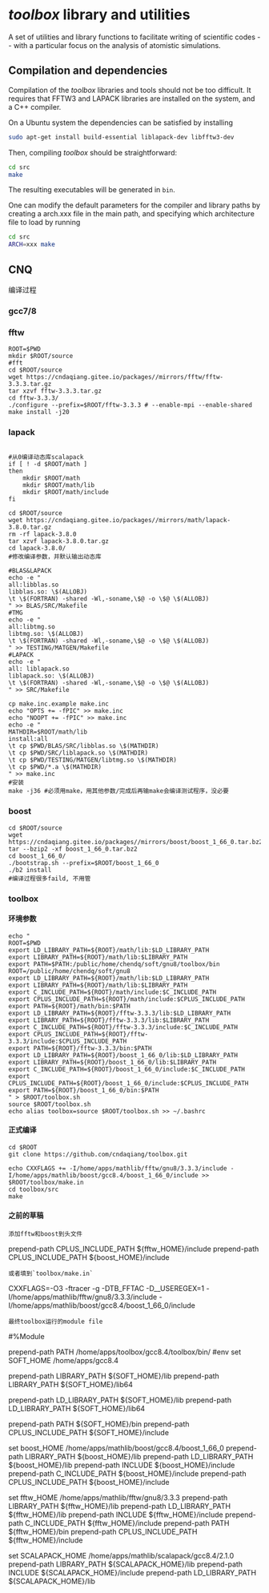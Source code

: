 *toolbox* library and utilities
===============================

A set of utilities and library functions to facilitate writing of 
scientific codes -- with a particular focus on the analysis of 
atomistic simulations.

Compilation and dependencies
----------------------------

Compilation of the *toolbox* libraries and tools should not be too
difficult. It requires that FFTW3 and LAPACK libraries are installed
on the system, and a C++ compiler. 

On a Ubuntu system the dependencies can be satisfied by installing

```bash
sudo apt-get install build-essential liblapack-dev libfftw3-dev
```
Then, compiling *toolbox* should be straightforward:

```bash
cd src
make
```

The resulting executables will be generated in `bin`.

One can modify the default parameters for the compiler and library 
paths by creating a arch.xxx file in the main path, and specifying
which architecture file to load by running

```bash
cd src
ARCH=xxx make
```


## CNQ

编译过程

### gcc7/8
### fftw
```
ROOT=$PWD
mkdir $ROOT/source
#fft
cd $ROOT/source
wget https://cndaqiang.gitee.io/packages//mirrors/fftw/fftw-3.3.3.tar.gz
tar xzvf fftw-3.3.3.tar.gz
cd fftw-3.3.3/
./configure --prefix=$ROOT/fftw-3.3.3 # --enable-mpi --enable-shared
make install -j20
```
### lapack
```

#从0编译动态库scalapack
if [ ! -d $ROOT/math ]
then
    mkdir $ROOT/math
    mkdir $ROOT/math/lib
    mkdir $ROOT/math/include
fi

cd $ROOT/source
wget https://cndaqiang.gitee.io/packages//mirrors/math/lapack-3.8.0.tar.gz
rm -rf lapack-3.8.0
tar xzvf lapack-3.8.0.tar.gz
cd lapack-3.8.0/
#修改编译参数，并默认输出动态库

#BLAS&LAPACK
echo -e "
all:libblas.so
libblas.so: \$(ALLOBJ)
\t \$(FORTRAN) -shared -Wl,-soname,\$@ -o \$@ \$(ALLOBJ)
" >> BLAS/SRC/Makefile
#TMG
echo -e "
all:libtmg.so
libtmg.so: \$(ALLOBJ)
\t \$(FORTRAN) -shared -Wl,-soname,\$@ -o \$@ \$(ALLOBJ)
" >> TESTING/MATGEN/Makefile
#LAPACK
echo -e "
all: liblapack.so
liblapack.so: \$(ALLOBJ)
\t \$(FORTRAN) -shared -Wl,-soname,\$@ -o \$@ \$(ALLOBJ)
" >> SRC/Makefile

cp make.inc.example make.inc
echo "OPTS += -fPIC" >> make.inc
echo "NOOPT += -fPIC" >> make.inc
echo -e "
MATHDIR=$ROOT/math/lib
install:all
\t cp $PWD/BLAS/SRC/libblas.so \$(MATHDIR)
\t cp $PWD/SRC/liblapack.so \$(MATHDIR)
\t cp $PWD/TESTING/MATGEN/libtmg.so \$(MATHDIR)
\t cp $PWD/*.a \$(MATHDIR)
" >> make.inc
#安装
make -j36 #必须用make，用其他参数/完成后再输make会编译测试程序，没必要
```
### boost
```
cd $ROOT/source
wget https://cndaqiang.gitee.io/packages//mirrors/boost/boost_1_66_0.tar.bz2
tar --bzip2 -xf boost_1_66_0.tar.bz2
cd boost_1_66_0/
./bootstrap.sh --prefix=$ROOT/boost_1_66_0
./b2 install
#编译过程很多faild, 不用管
```
### toolbox
#### 环境参数
```
echo "
ROOT=$PWD
export LD_LIBRARY_PATH=${ROOT}/math/lib:$LD_LIBRARY_PATH
export LIBRARY_PATH=${ROOT}/math/lib:$LIBRARY_PATH
export PATH=$PATH:/public/home/chendq/soft/gnu8/toolbox/bin
ROOT=/public/home/chendq/soft/gnu8
export LD_LIBRARY_PATH=${ROOT}/math/lib:$LD_LIBRARY_PATH
export LIBRARY_PATH=${ROOT}/math/lib:$LIBRARY_PATH
export C_INCLUDE_PATH=${ROOT}/math/include:$C_INCLUDE_PATH
export CPLUS_INCLUDE_PATH=${ROOT}/math/include:$CPLUS_INCLUDE_PATH
export PATH=${ROOT}/math/bin:$PATH
export LD_LIBRARY_PATH=${ROOT}/fftw-3.3.3/lib:$LD_LIBRARY_PATH
export LIBRARY_PATH=${ROOT}/fftw-3.3.3/lib:$LIBRARY_PATH
export C_INCLUDE_PATH=${ROOT}/fftw-3.3.3/include:$C_INCLUDE_PATH
export CPLUS_INCLUDE_PATH=${ROOT}/fftw-3.3.3/include:$CPLUS_INCLUDE_PATH
export PATH=${ROOT}/fftw-3.3.3/bin:$PATH
export LD_LIBRARY_PATH=${ROOT}/boost_1_66_0/lib:$LD_LIBRARY_PATH
export LIBRARY_PATH=${ROOT}/boost_1_66_0/lib:$LIBRARY_PATH
export C_INCLUDE_PATH=${ROOT}/boost_1_66_0/include:$C_INCLUDE_PATH
export CPLUS_INCLUDE_PATH=${ROOT}/boost_1_66_0/include:$CPLUS_INCLUDE_PATH
export PATH=${ROOT}/boost_1_66_0/bin:$PATH
" > $ROOT/toolbox.sh
source $ROOT/toolbox.sh
echo alias toolbox=source $ROOT/toolbox.sh >> ~/.bashrc
```
#### 正式编译
```
cd $ROOT
git clone https://github.com/cndaqiang/toolbox.git

echo CXXFLAGS += -I/home/apps/mathlib/fftw/gnu8/3.3.3/include -I/home/apps/mathlib/boost/gcc8.4/boost_1_66_0/include >> $ROOT/toolbox/make.in
cd toolbox/src
make
```

#### 之前的草稿
```
添加fftw和boost到头文件
```
prepend-path    CPLUS_INCLUDE_PATH      ${fftw_HOME}/include
prepend-path    CPLUS_INCLUDE_PATH      ${boost_HOME}/include
```
或者填到`toolbox/make.in`

```
CXXFLAGS=-O3 -ftracer -g  -DTB_FFTAC -D__USEREGEX=1 -I/home/apps/mathlib/fftw/gnu8/3.3.3/include -I/home/apps/mathlib/boost/gcc8.4/boost_1_66_0/include
```
最终toolbox运行的module file
```
#%Module

prepend-path    PATH                    /home/apps/toolbox/gcc8.4/toolbox/bin/
#env
set SOFT_HOME   /home/apps/gcc8.4

prepend-path    LIBRARY_PATH            ${SOFT_HOME}/lib
prepend-path    LIBRARY_PATH            ${SOFT_HOME}/lib64

prepend-path    LD_LIBRARY_PATH            ${SOFT_HOME}/lib
prepend-path    LD_LIBRARY_PATH            ${SOFT_HOME}/lib64

prepend-path    PATH                    ${SOFT_HOME}/bin
prepend-path    CPLUS_INCLUDE_PATH      ${SOFT_HOME}/include


set boost_HOME /home/apps/mathlib/boost/gcc8.4/boost_1_66_0
prepend-path    LIBRARY_PATH            ${boost_HOME}/lib
prepend-path    LD_LIBRARY_PATH         ${boost_HOME}/lib
prepend-path    INCLUDE                 ${boost_HOME}/include
prepend-path    C_INCLUDE_PATH          ${boost_HOME}/include
prepend-path    CPLUS_INCLUDE_PATH      ${boost_HOME}/include

set fftw_HOME /home/apps/mathlib/fftw/gnu8/3.3.3
prepend-path    LIBRARY_PATH            ${fftw_HOME}/lib
prepend-path    LD_LIBRARY_PATH         ${fftw_HOME}/lib
prepend-path    INCLUDE                 ${fftw_HOME}/include
prepend-path    C_INCLUDE_PATH          ${fftw_HOME}/include
prepend-path    PATH                    ${fftw_HOME}/bin
prepend-path    CPLUS_INCLUDE_PATH      ${fftw_HOME}/include

set SCALAPACK_HOME  /home/apps/mathlib/scalapack/gcc8.4/2.1.0
prepend-path    LIBRARY_PATH            ${SCALAPACK_HOME}/lib
prepend-path    INCLUDE                 ${SCALAPACK_HOME}/include
prepend-path    LD_LIBRARY_PATH         ${SCALAPACK_HOME}/lib
```

